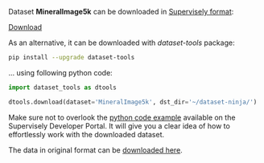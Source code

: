 Dataset **MineralImage5k** can be downloaded in [Supervisely format](https://developer.supervisely.com/api-references/supervisely-annotation-json-format):

 [Download](https://assets.supervisely.com/remote/eyJsaW5rIjogInMzOi8vc3VwZXJ2aXNlbHktZGF0YXNldHMvMzE1Nl9NaW5lcmFsSW1hZ2U1ay9taW5lcmFsaW1hZ2U1ay1EYXRhc2V0TmluamEudGFyIiwgInNpZyI6ICJnSTAwSWlBQUU5QzRVWjliU2RZNWhvRmhzbnQ5aDZIT04xMWNxR1RXVHdBPSJ9?response-content-disposition=attachment%3B%20filename%3D%22mineralimage5k-DatasetNinja.tar%22)

As an alternative, it can be downloaded with *dataset-tools* package:
``` bash
pip install --upgrade dataset-tools
```

... using following python code:
``` python
import dataset_tools as dtools

dtools.download(dataset='MineralImage5k', dst_dir='~/dataset-ninja/')
```
Make sure not to overlook the [python code example](https://developer.supervisely.com/getting-started/python-sdk-tutorials/iterate-over-a-local-project) available on the Supervisely Developer Portal. It will give you a clear idea of how to effortlessly work with the downloaded dataset.

The data in original format can be [downloaded here](https://disk.yandex.ru/d/KapicF_MEysifg).